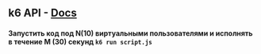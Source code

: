 ## k6 API - [Docs](https://k6.io/docs/get-started)



#### Запустить код под N(10) виртуальными пользователями и исполнять в течение M (30) секунд `k6 run script.js`